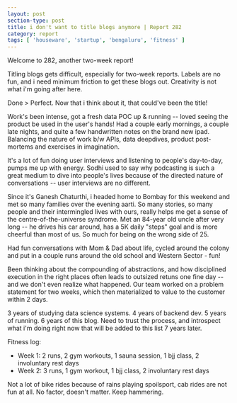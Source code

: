 ```yaml
---
layout: post
section-type: post
title: i don't want to title blogs anymore | Report 282
category: report
tags: [ 'houseware', 'startup', 'bengaluru', 'fitness' ]
---
```


Welcome to 282, another two-week report!

Titling blogs gets difficult, especially for two-week reports. Labels are no fun, and i need minimum friction to get these blogs out. Creativity is not what i'm going after here. 

Done > Perfect. Now that i think about it, that could've been the title!

Work's been intense, got a fresh data POC up & running -- loved seeing the product be used in the user's hands! Had a couple early mornings, a couple late nights, and quite a few handwritten notes on the brand new ipad. Balancing the nature of work b/w APIs, data deepdives, product post-mortems and exercises in imagination.

It's a lot of fun doing user interviews and listening to people's day-to-day, pumps me up with energy. Sodhi used to say why podcasting is such a great medium to dive into people's lives because of the directed nature of conversations -- user interviews are no different. 

Since it's Ganesh Chaturthi, i headed home to Bombay for this weekend and met so many families over the evening aarti. So many stories, so many people and their intermingled lives with ours, really helps me get a sense of the centre-of-the-universe syndrome. Met an 84-year old uncle after very long -- he drives his car around, has a 5K daily "steps" goal and is more cheerful than most of us. So much for being on the wrong side of 25. 

Had fun conversations with Mom & Dad about life, cycled around the colony and put in a couple runs around the old school and Western Sector - fun! 

Been thinking about the compounding of abstractions, and how disciplined execution in the right places often leads to outsized retuns one fine day -- and we don't even realize what happened. Our team worked on a problem statement for two weeks, which then materialized to value to the customer within 2 days. 

3 years of studying data science systems. 4 years of backend dev. 5 years of running. 6 years of this blog. Need to trust the process, and introspect what i'm doing right now that will be added to this list 7 years later.

Fitness log:
 - Week 1: 2 runs, 2 gym workouts, 1 sauna session, 1 bjj class, 2 involuntary rest days
 - Week 2: 3 runs, 1 gym workout, 1 bjj class, 2 involuntary rest days

Not a lot of bike rides because of rains playing spoilsport, cab rides are not fun at all. No factor, doesn't matter. Keep hammering.

